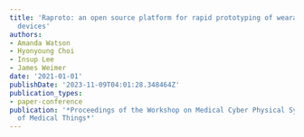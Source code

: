 ```yaml
---
title: 'Raproto: an open source platform for rapid prototyping of wearable medical
  devices'
authors:
- Amanda Watson
- Hyonyoung Choi
- Insup Lee
- James Weimer
date: '2021-01-01'
publishDate: '2023-11-09T04:01:28.348464Z'
publication_types:
- paper-conference
publication: '*Proceedings of the Workshop on Medical Cyber Physical Systems and Internet
  of Medical Things*'
---
```

